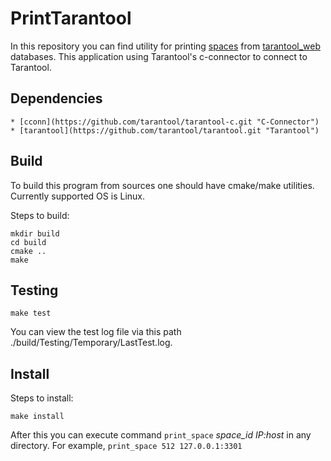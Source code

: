 # PrintTarantool
In this repository you can find utility for printing [spaces](https://www.tarantool.io/en/doc/latest/book/box/data_model/#spaces) from [tarantool_web](https://www.tarantool.io/en/developers/ "Tarantool") databases. This application using Tarantool's c-connector to connect to Tarantool.

## Dependencies
    * [cconn](https://github.com/tarantool/tarantool-c.git "C-Connector")
    * [tarantool](https://github.com/tarantool/tarantool.git "Tarantool")

## Build

To build this program from sources one should have cmake/make utilities. Currently supported
OS is Linux.

Steps to build:
```
mkdir build
cd build
cmake ..
make
```

## Testing

```
make test
```
You can view the test log file via this path ./build/Testing/Temporary/LastTest.log.


## Install

Steps to install:
```
make install
```
After this you can execute command `print_space` *space_id* *IP:host* in any directory. For example, `print_space 512 127.0.0.1:3301`
